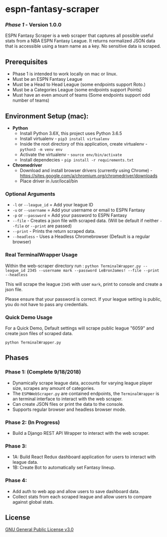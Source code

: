 # espn-fantasy-scraper
### *Phase 1* - Version 1.0.0
ESPN Fantasy Scraper is a web scraper that captures all possible useful stats from a NBA ESPN Fantasy League. It returns normalized JSON data that is accessible using a team name as a key. No sensitive data is scraped. 

## Prerequisites
- Phase 1 is intended to work locally on mac or linux.
- Must be an ESPN Fantasy League
- Must be a Head to Head League (some endpoints support Roto.)
- Must be a Categories League (some endpoints support Points)
- Must have an even amount of teams (Some endpoints support odd number of teams)

## Environment Setup (mac): 
- **Python**
  - Install Python 3.6X, this project uses Python 3.6.5
  - Install virtualenv - `pip3 install virtualenv`
  - Inside the root directory of this application, create virtualenv - `python3 -m venv env`
  - Activate the virtualenv - `source env/bin/activate`
  - Install dependecies - `pip install -r requirements.txt`
- **Chromedriver**
  - Download and install browser drivers (currently using Chrome) -https://sites.google.com/a/chromium.org/chromedriver/downloads
  - Place driver in /usr/local/bin

### Optional Arguments
- `-l` or `--league_id` = Add your league ID
- `-u` or `--username` = Add your username or email to ESPN Fantasy
- `-p` or `--password` = Add your password to ESPN Fantasy
- `--file` - Creates a json file with scraped data. (Will be default if neither `--file` or `--print` are passed)
- `--print` - Prints the return scraped data.
- `--headless` - Uses a Headless Chromebrowser (Default is a regular browser)

### Real TerminalWrapper Usage
 Within the web-scraper directory run :
`python TerminalWrapper.py --league_id 2345 --username mark --password LeBronJames! --file --print --headless`

This will scrape the league `2345` with user `mark`, print to console and create a json file. 

Please ensure that your password is correct. If your league setting is public, you do not have to pass any credentials.

### Quick Demo Usage

For a Quick Demo, Default settings will scrape public league "6059" and create json files of scraped data.

`python TerminalWrapper.py`


## Phases
### Phase 1: (Complete 9/18/2018) 
- Dynamically scrape league data, accounts for varying league player size, scrapes any amount of categories.
- The `ESPNWebScraper.py` are contained endpoints, the `TerminalWrapper` is an terminal interface to interact with the web scraper.
- Can create JSON files or print the data to the console.
- Supports regular browser and headless browser mode.
### Phase 2: (In Progress) 
- Build a Django REST API Wrapper to interact with the web scraper.
### Phase 3:
- 1A: Build React Redux dashboard application for users to interact with league data.
- 1B: Create Bot to automatically set Fantasy lineup.
### Phase 4:
- Add auth to web app and allow users to save dashboard data.
- Collect stats from each scraped league and allow users to compare against global stats.

## License
[GNU General Public License v3.0](LICENSE.md)
